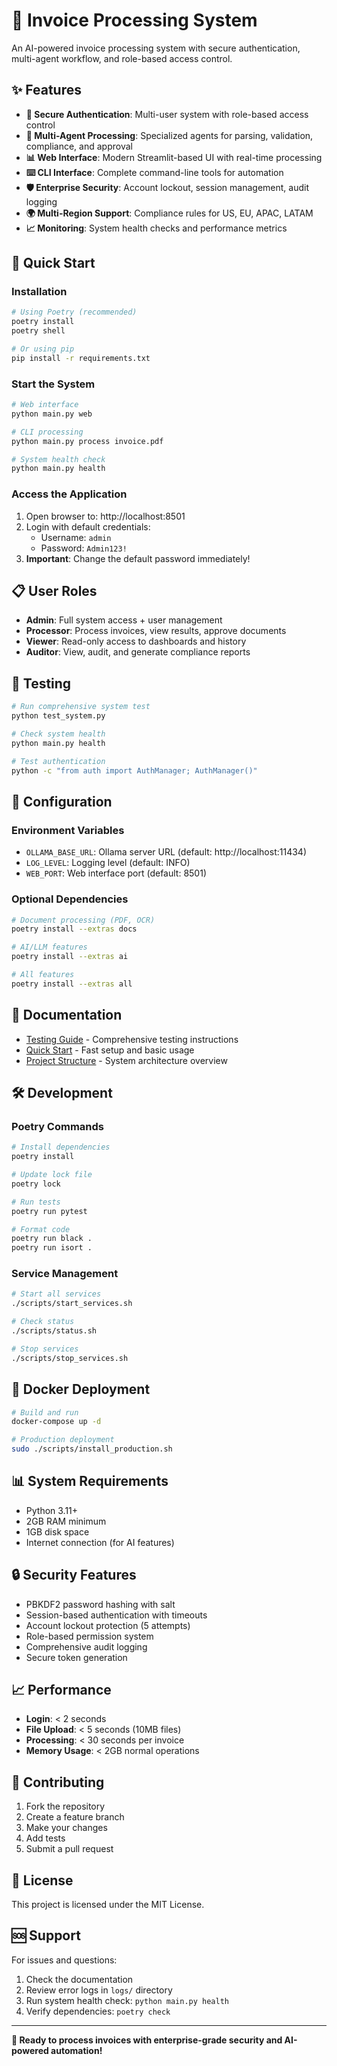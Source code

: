 # 🧾 Invoice Processing System

An AI-powered invoice processing system with secure authentication, multi-agent workflow, and role-based access control.

## ✨ Features

- **🔐 Secure Authentication**: Multi-user system with role-based access control
- **🤖 Multi-Agent Processing**: Specialized agents for parsing, validation, compliance, and approval
- **📊 Web Interface**: Modern Streamlit-based UI with real-time processing
- **⌨️ CLI Interface**: Complete command-line tools for automation
- **🛡️ Enterprise Security**: Account lockout, session management, audit logging
- **🌍 Multi-Region Support**: Compliance rules for US, EU, APAC, LATAM
- **📈 Monitoring**: System health checks and performance metrics

## 🚀 Quick Start

### Installation

```bash
# Using Poetry (recommended)
poetry install
poetry shell

# Or using pip
pip install -r requirements.txt
```

### Start the System

```bash
# Web interface
python main.py web

# CLI processing
python main.py process invoice.pdf

# System health check
python main.py health
```

### Access the Application

1. Open browser to: http://localhost:8501
2. Login with default credentials:
   - Username: `admin`
   - Password: `Admin123!`
3. **Important**: Change the default password immediately!

## 📋 User Roles

- **Admin**: Full system access + user management
- **Processor**: Process invoices, view results, approve documents
- **Viewer**: Read-only access to dashboards and history
- **Auditor**: View, audit, and generate compliance reports

## 🧪 Testing

```bash
# Run comprehensive system test
python test_system.py

# Check system health
python main.py health

# Test authentication
python -c "from auth import AuthManager; AuthManager()"
```

## 🔧 Configuration

### Environment Variables

- `OLLAMA_BASE_URL`: Ollama server URL (default: http://localhost:11434)
- `LOG_LEVEL`: Logging level (default: INFO)
- `WEB_PORT`: Web interface port (default: 8501)

### Optional Dependencies

```bash
# Document processing (PDF, OCR)
poetry install --extras docs

# AI/LLM features  
poetry install --extras ai

# All features
poetry install --extras all
```

## 📖 Documentation

- [Testing Guide](TESTING_GUIDE.md) - Comprehensive testing instructions
- [Quick Start](QUICK_START.md) - Fast setup and basic usage
- [Project Structure](ProjectStructure.md) - System architecture overview

## 🛠️ Development

### Poetry Commands

```bash
# Install dependencies
poetry install

# Update lock file
poetry lock

# Run tests
poetry run pytest

# Format code
poetry run black .
poetry run isort .
```

### Service Management

```bash
# Start all services
./scripts/start_services.sh

# Check status
./scripts/status.sh

# Stop services
./scripts/stop_services.sh
```

## 🐳 Docker Deployment

```bash
# Build and run
docker-compose up -d

# Production deployment
sudo ./scripts/install_production.sh
```

## 📊 System Requirements

- Python 3.11+
- 2GB RAM minimum
- 1GB disk space
- Internet connection (for AI features)

## 🔒 Security Features

- PBKDF2 password hashing with salt
- Session-based authentication with timeouts
- Account lockout protection (5 attempts)
- Role-based permission system
- Comprehensive audit logging
- Secure token generation

## 📈 Performance

- **Login**: < 2 seconds
- **File Upload**: < 5 seconds (10MB files)
- **Processing**: < 30 seconds per invoice
- **Memory Usage**: < 2GB normal operations

## 🤝 Contributing

1. Fork the repository
2. Create a feature branch
3. Make your changes
4. Add tests
5. Submit a pull request

## 📄 License

This project is licensed under the MIT License.

## 🆘 Support

For issues and questions:
1. Check the documentation
2. Review error logs in `logs/` directory
3. Run system health check: `python main.py health`
4. Verify dependencies: `poetry check`

---

**🎉 Ready to process invoices with enterprise-grade security and AI-powered automation!**